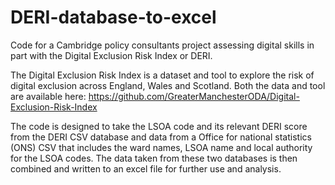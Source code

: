 ﻿# DERI-database-to-excel
 
 Code for a Cambridge policy consultants project assessing digital skills in part with the Digital Exclusion Risk Index or DERI.
 
 The Digital Exclusion Risk Index is a dataset and tool to explore the risk of digital exclusion across England, Wales and Scotland.
 Both the data and tool are available here: https://github.com/GreaterManchesterODA/Digital-Exclusion-Risk-Index 
 
 The code is designed to take the LSOA code and its relevant DERI score from the DERI CSV database and data from a Office for national statistics (ONS) CSV that includes the ward names, LSOA name and local authority for the LSOA codes. The data taken from these two databases is then combined and written to an excel file for further use and analysis.
 
